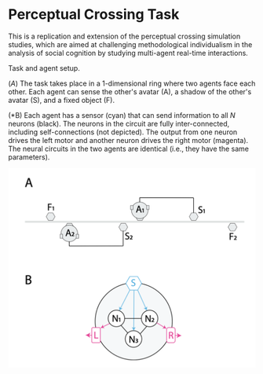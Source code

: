 # Perceptual Crossing Task 

This is a replication and extension of the perceptual crossing simulation studies, which are aimed at challenging methodological individualism in the analysis of social cognition by studying multi-agent real-time interactions. 

Task and agent setup. 

(*A*) The task takes place in a 1-dimensional ring where two agents face each other. Each agent can sense the other's avatar (A), a shadow of the other's avatar (S), and a fixed object (F). 

(*B) Each agent has a sensor (cyan) that can send information to all $N$ neurons (black). The neurons in the circuit are fully inter-connected, including self-connections (not depicted). The output from one neuron drives the left motor and another neuron drives the right motor (magenta). The neural circuits in the two agents are identical (i.e., they have the same parameters).

![Schematic for the Microbial Genetic algorithm](https://github.com/edizquierdo/PerceptualCrossing/blob/main/viz.png?raw=true)
